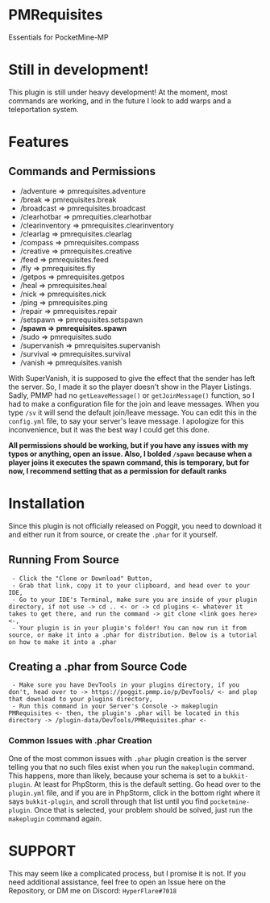 # PMRequisites
Essentials for PocketMine-MP

# Still in development!
This plugin is still under heavy development! At the moment, most commands are working, and in the future I look to add warps and a teleportation system.

# Features

## Commands and Permissions

- /adventure => pmrequisites.adventure
- /break => pmrequisites.break
- /broadcast => pmrequisites.broadcast
- /clearhotbar => pmrequities.clearhotbar
- /clearinventory => pmrequisites.clearinventory
- /clearlag => pmrequisites.clearlag
- /compass => pmrequisites.compass
- /creative => pmrequisites.creative
- /feed => pmrequisites.feed
- /fly => pmrequisites.fly
- /getpos => pmrequisites.getpos
- /heal => pmrequisites.heal
- /nick => pmrequisites.nick
- /ping => pmrequisites.ping
- /repair => pmrequisites.repair
- /setspawn => pmrequisites.setspawn
- **/spawn => pmrequisites.spawn**
- /sudo => pmrequisites.sudo
- /supervanish => pmrequisites.supervanish
- /survival => pmrequisites.survival
- /vanish => pmrequisites.vanish

With SuperVanish, it is supposed to give the effect that the sender has left the server. So, I made it so the player doesn't show in the Player Listings. Sadly, PMMP had no `getLeaveMessage()` or `getJoinMessage()` function, so I had to make a configuration file for the join and leave messages. When you type `/sv` it will send the default join/leave message. You can edit this in the `config.yml` file, to say your server's leave message. I apologize for this inconvenience, but it was the best way I could get this done.

**All permissions should be working, but if you have any issues with my typos or anything, open an issue. Also, I bolded `/spawn` because when a player joins it executes the spawn command, this is temporary, but for now, I recommend setting that as a permission for default ranks**

# Installation
Since this plugin is not officially released on Poggit, you need to download it and either run it from source, or create the `.phar` for it yourself.

## Running From Source

` - Click the "Clone or Download" Button,` <br />
` - Grab that link, copy it to your clipboard, and head over to your IDE,`<br />
` - Go to your IDE's Terminal, make sure you are inside of your plugin directory, if not use -> cd .. <- or -> cd plugins <- whatever it takes to get there, and run the command -> git clone <link goes here> <-,` <br />
` - Your plugin is in your plugin's folder! You can now run it from source, or make it into a .phar for distribution. Below is a tutorial on how to make it into a .phar`

## Creating a .phar from Source Code

` - Make sure you have DevTools in your plugins directory, if you don't, head over to -> https://poggit.pmmp.io/p/DevTools/ <- and plop that download to your plugins directory,` <br />
` - Run this command in your Server's Console -> makeplugin PMRequisites <- then, the plugin's .phar will be located in this directory -> /plugin-data/DevTools/PMRequisites.phar <-`

### Common Issues with .phar Creation

One of the most common issues with `.phar` plugin creation is the server telling you that no such files exist when you run the `makeplugin` command. This happens, more than likely, because your schema is set to a `bukkit-plugin`. At least for PhpStorm, this is the default setting. Go head over to the `plugin.yml` file, and if you are in PhpStorm, click in the bottom right where it says `bukkit-plugin`, and scroll through that list until you find `pocketmine-plugin`. Once that is selected, your problem should be solved, just run the `makeplugin` command again.

# SUPPORT

This may seem like a complicated process, but I promise it is not. If you need additional assistance, feel free to open an Issue here on the Repository, or DM me on Discord: `HyperFlare#7018`
